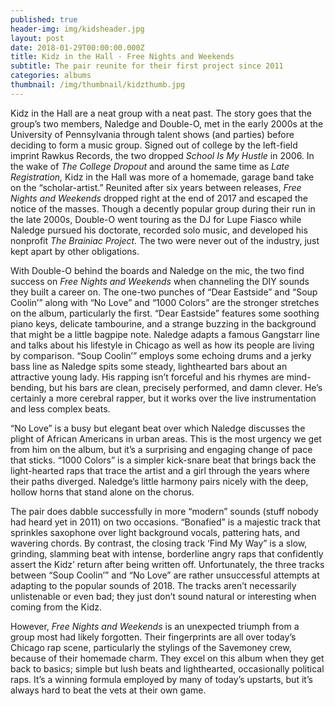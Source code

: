 ```yaml
---
published: true
header-img: img/kidsheader.jpg
layout: post
date: 2018-01-29T00:00:00.000Z
title: Kidz in the Hall - Free Nights and Weekends
subtitle: The pair reunite for their first project since 2011
categories: albums
thumbnail: /img/thumbnail/kidzthumb.jpg
---
```

<p>Kidz in the Hall are a neat group with a neat past. The story goes that the group&rsquo;s two members, Naledge and Double-O, met in the early 2000s at the University of Pennsylvania through talent shows (and parties) before deciding to form a music group. Signed out of college by the left-field imprint Rawkus Records, the two dropped <em>School Is My Hustle </em>in 2006. In the wake of <em>The College Dropout </em>and around the same time as <em>Late Registration, </em>Kidz in the Hall was more of a homemade, garage band take on the &ldquo;scholar-artist.&rdquo; Reunited after six years between releases, <em>Free Nights and Weekends</em> dropped right at the end of 2017 and escaped the notice of the masses. Though a decently popular group during their run in the late 2000s, Double-O went touring as the DJ for Lupe Fiasco while Naledge pursued his doctorate, recorded solo music, and developed his nonprofit <em>The Brainiac Project. </em>The two were never out of the industry, just kept apart by other obligations.</p>
<p>With Double-O behind the boards and Naledge on the mic, the two find success on <em>Free Nights and Weekends </em>when channeling the DIY sounds they built a career on. The one-two punches of &ldquo;Dear Eastside&rdquo; and &ldquo;Soup Coolin&rsquo;&rdquo; along with &ldquo;No Love&rdquo; and &ldquo;1000 Colors&rdquo; are the stronger stretches on the album, particularly the first. &ldquo;Dear Eastside&rdquo; features some soothing piano keys, delicate tambourine, and a strange buzzing in the background that might be a little bagpipe note. Naledge adapts a famous Gangstarr line and talks about his lifestyle in Chicago as well as how its people are living by comparison. &ldquo;Soup Coolin&rsquo;&rdquo; employs some echoing drums and a jerky bass line as Naledge spits some steady, lighthearted bars about an attractive young lady. His rapping isn&rsquo;t forceful and his rhymes are mind-bending, but his bars are clean, precisely performed, and damn clever. He&rsquo;s certainly a more cerebral rapper, but it works over the live instrumentation and less complex beats.</p>
<p>&ldquo;No Love&rdquo; is a busy but elegant beat over which Naledge discusses the plight of African Americans in urban areas. This is the most urgency we get from him on the album, but it&rsquo;s a surprising and engaging change of pace that sticks. &ldquo;1000 Colors&rdquo; is a simpler kick-snare beat that brings back the light-hearted raps that trace the artist and a girl through the years where their paths diverged. Naledge&rsquo;s little harmony pairs nicely with the deep, hollow horns that stand alone on the chorus.</p>
<p>The pair does dabble successfully in more &ldquo;modern&rdquo; sounds (stuff nobody had heard yet in 2011) on two occasions. &ldquo;Bonafied&rdquo; is a majestic track that sprinkles saxophone over light background vocals, pattering hats, and wavering chords. By contrast, the closing track &lsquo;Find My Way&rdquo; is a slow, grinding, slamming beat with intense, borderline angry raps that confidently assert the Kidz&rsquo; return after being written off. Unfortunately, the three tracks between &ldquo;Soup Coolin&rsquo;&rdquo; and &ldquo;No Love&rdquo; are rather unsuccessful attempts at adapting to the popular sounds of 2018. The tracks aren&rsquo;t necessarily unlistenable or even bad; they just don&rsquo;t sound natural or interesting when coming from the Kidz.</p>
<p>However, <em>Free Nights and Weekends</em> is an unexpected triumph from a group most had likely forgotten. Their fingerprints are all over today&rsquo;s Chicago rap scene, particularly the stylings of the Savemoney crew, because of their homemade charm. They excel on this album when they get back to basics; simple but lush beats and lighthearted, occasionally political raps. It&rsquo;s a winning formula employed by many of today&rsquo;s upstarts, but it&rsquo;s always hard to beat the vets at their own game.</p>
<p>&nbsp;</p>
<p>&nbsp;</p>
<p>&nbsp;</p>
